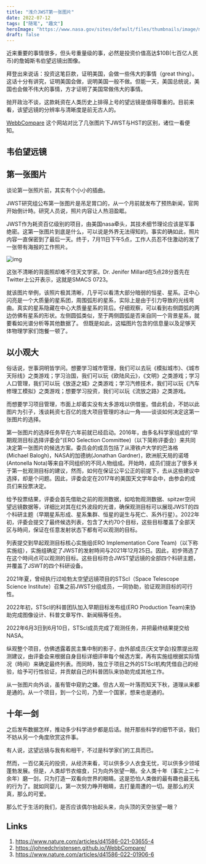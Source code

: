 ```yaml
---
title: "浅介JWST第一张图片"
date: 2022-07-12
tags: ["随笔", "趣文"]
heroImage: "https://www.nasa.gov/sites/default/files/thumbnails/image/main_image_deep_field_smacs0723-5mb.jpg"
draft: false
---
```


近来重要的事情很多，但头号重量级的事，必然是投资价值高达$10B(七百亿人民币)的詹姆斯韦伯望远镜出图像。

拜登出来说话：投资这笔巨款，证明美国，会做一些伟大的事情（great thing）。这话十分有讲究，证明美国会做，说明美国一般不做。但能一天，美国总统说，美国也会做不伟大的事情，方才证明了美国常做伟大的事情。

抛开政治不谈，这款耗资在人类历史上排得上号的望远镜是值得尊重的。目前来看，该望远镜的分辨率与清晰度是前无古人的。

[WebbCompare](https://johnedchristensen.github.io/WebbCompare/) 这个网站对比了几张图片下JWST与HST的区别，诸位一看便知。

## 韦伯望远镜

## 第一张图片

谈论第一张照片前，其实有个小小的插曲。

JWST研究组公布第一张图片是吊足胃口的，从一个月前就发布了预热新闻，官网开始倒计時。研究人员说，照片内容让人热泪盈眶。

JWST作为耗资百亿级别的项目，由美国nasa牵头，其技术细节理论应该是军事绝密。这第一张图片到底是什么，可以说是外界无法得知的。事实的确如此，照片内容一直保密到了最后一天。终于，7月11日下午5点，工作人员忍不住激动的发了一张带有海报的工作照片。

![img](https://file.xhou.me/image/FXahw-KWIAAQt5R.jpeg)

这张不清晰的背面照却难不住天文学家。Dr. Jenifer Millard在5点28分首先在Twitter上公开表示，这就是SMACS 0723。

就该图片举例，该照片极其清晰，几乎可以看清大部分暗弱的恒星、星系。正中心闪亮是一个大质量的星系团，周围弧形的星系，实际上是由于引力导致的光线弯曲。真实的星系隐藏在中心大质量星系的背后。仔细观察，可以看到右侧圆弧的两边仿佛有星系的形状。左侧圆弧类似，至于两侧圆弧是否来自同一个背景星系，就要看如光谱分析等其他数据了。
但既是如此，这幅图片包含的信息量以及足够天体物理学家们饱餐一顿了。

## 以小观大

俗话说，世事洞明皆学问。想要学习城市管理，我们可以去玩《模拟城市》、《城市天际线》之类游戏；学习治国，我们可以玩《欧陆风云》，《文明》之类游戏；学习人口管理，我们可以玩《放逐之城》之类游戏；学习汽修技术，我们可以玩《汽车修理工模拟》之类游戏；想要学习投资，我们可以玩《流放之路》之类游戏。

而想要学习项目管理，市面上却着实没有太多游戏以供借鉴。借此机会，不妨以此图片为引子，浅谈耗资七百亿的庞大项目管理的冰山一角——谈谈如何决定这第一张图片的选择。

第一张图片的选择任务早在六年前就已经启动。2016年，由多名科学家组成的“早期观测目标选择评委会”(ERO Selection Committee)（以下简称评委会）来共同决定第一张图片的候选方案。委员会的成员包括了从滑铁卢大学的巴洛格(Michael Balogh)，NASA的加德纳(Jonathan Gardner)，欧洲航天局的诺塔(Antonella Nota)等来自不同组织的不同人物组成。开始時，成员们提出了很多关于第一批观测目标的建议，然而，如何在保证公平公正的前提下，去从这些建议中选择，却是个问题。因此，评委会定在2017年的美国天文学年会中，由参会的成员们来投票决定。

给予投票结果，评委会首先借助之前的观测数据，如哈勃观测数据、spitzer空间望远镜数据等，详细比对其在红外波段的光谱，确保观测目标可以展现JWST的四个科研主题（早期星系形成、星系集群、恒星的诞生与死亡、系外行星）。2022年初，评委会提交了最终候选列表，包含了大约70个目标，这些目标覆盖了全部天区与時间，保证在任意发射状态下都有可以观测的目标。

列表提交到早起观测目标核心实施组(ERO Implementation Core Team)（以下称实施组），实施组确定了JWST的发射時间与2021年12月25日。因此，初步筛选了在这个時间点可以观测的目标。这些目标符合JWST望远镜的全部四个科研主题，并覆盖了JSWT的四个科研设备。

2021年夏，曾经执行过哈勃太空望远镜项目的STScI（Space Telescope Science Institute）召集之前JWST分组成员，一同协助，验证观测目标的可行性。

2022年初，STScI的科普团队加入早期目标发布组(ERO Production Team)来协助完成图像设计、科普文章写作、新闻稿等任务。

2022年6月3日到6月10日，STScI成员完成了观测任务，并把最终结果提交给NASA。

纵观整个项目，仿佛透露着民主集中制的影子，由外部成员(天文学会)投票提出观测建议，由评委会来根据自身目标详细评审每个候选方案，再有实施组根据实际情况（時间）来确定最终列表。而同時，独立于项目之外的STScI机构凭借自己的经验，给予可行性验证，并贡献自己的科普团队来协助完成其他工作。

从一张图片向外谈，虽有管中窥豹之嫌。但古人观一叶落而知天下秋，道理从来都是通的。从一个项目，到一个公司，乃至一个国家，想来也是通的。

## 十年一剑

之后发布数据怎样，推动多少科学进步都是后话。抛开那些科学的细节不谈，我们不妨从另一个角度欣赏这件事。

有人说，这望远镜与我有和相干，不过是科学家们的工具而已。

然而，一百亿美元的投资，从经济来看，可以供多少人衣食无忧，可以供多少领域蓬勃发展。但是，人类却节衣缩食，只为向外张望一眼。全人类十年（事实上二十余年）磨一剑，只为打造一双看向世界的眼睛。这是恐怕人类做的最有趣也最无私的行为了。就如同婴儿，第一次努力睁开眼睛，去打量周遭的一切。是那么的天真，那么的可爱。

那么忙于生活的我们，是否应该偶尔抬起头来，向头顶的天空张望一眼？

## Links

1. https://www.nature.com/articles/d41586-021-03655-4
2. https://johnedchristensen.github.io/WebbCompare/
3. https://www.nature.com/articles/d41586-022-01906-6

